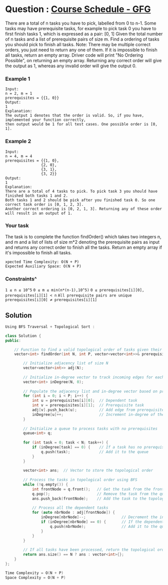 # Question : [Course Schedule - GFG](https://www.geeksforgeeks.org/problems/course-schedule/1)

There are a total of n tasks you have to pick, labelled from 0 to n-1. Some tasks may have prerequisite tasks, for example to pick task 0 you have to first finish tasks 1, which is expressed as a pair: [0, 1]
Given the total number of n tasks and a list of prerequisite pairs of size m. Find a ordering of tasks you should pick to finish all tasks.
Note: There may be multiple correct orders, you just need to return any one of them. If it is impossible to finish all tasks, return an empty array. Driver code will print "No Ordering Possible", on returning an empty array. Returning any correct order will give the output as 1, whereas any invalid order will give the output 0. 

### Example 1
```plaintext
Input:
n = 2, m = 1
prerequisites = {{1, 0}}
Output:
1
Explanation:
The output 1 denotes that the order is valid. So, if you have, implemented your function correctly, 
then output would be 1 for all test cases. One possible order is [0, 1].
```

### Example 2
```plaintext
Input:
n = 4, m = 4
prerequisites = {{1, 0},
                {2, 0},
                {3, 1},
                {3, 2}}
Output:
1
Explanation:
There are a total of 4 tasks to pick. To pick task 3 you should have finished both tasks 1 and 2. 
Both tasks 1 and 2 should be pick after you finished task 0. So one correct task order is [0, 1, 2, 3]. 
Another correct ordering is [0, 2, 1, 3]. Returning any of these order will result in an output of 1.
```

### Your task
The task is to complete the function findOrder() which takes two integers n, and m and a list of lists of size m*2 denoting the prerequisite pairs as input and returns any correct order to finish all the tasks. Return an empty array if it's impossible to finish all tasks.

```
xpected Time Complexity: O(N + P)
Expected Auxiliary Space: O(N + P)
```

### Constraints^
`1 ≤ n ≤ 10^5`
`0 ≤ m ≤ min(n*(n-1),10^5)`
`0 ≤ prerequisites[i][0], prerequisites[i][1] < n`
`All prerequisite pairs are unique`
`prerequisites[i][0] ≠ prerequisites[i][1]`

## Solution

```Cpp
Using BFS Traversal + Topological Sort :

class Solution {
public:

    // Function to find a valid topological order of tasks given their prerequisites using BFS.
    vector<int> findOrder(int N, int P, vector<vector<int>>& prerequisites) {

        // Initialize adjacency list of size N
        vector<vector<int>> adj(N);   
        
        // Initialize in-degree vector to track incoming edges for each task
        vector<int> inDegree(N, 0);
        
        // Populate the adjacency list and in-degree vector based on prerequisites
        for (int i = 0; i < P; i++) {
            int u = prerequisites[i][0];  // Dependent task
            int v = prerequisites[i][1];  // Prerequisite task
            adj[v].push_back(u);          // Add edge from prerequisite to dependent task (add edge v -> u)
            inDegree[u]++;                // Increment in-degree of the dependent task (task u)
        }
        
        // Initialize a queue to process tasks with no prerequisites
        queue<int> q;
        
        for (int task = 0; task < N; task++) {
            if (inDegree[task] == 0) {    // If a task has no prerequisites
                q.push(task);             // Add it to the queue
            }
        }
        
        vector<int> ans;  // Vector to store the topological order
        
        // Process the tasks in topological order using BFS
        while (!q.empty()) {
            int frontNode = q.front();   // Get the task from the front of the queue
            q.pop();                     // Remove the task from the queue
            ans.push_back(frontNode);    // Add the task to the topological order
            
            // Process all the dependent tasks
            for (auto nbrNode : adj[frontNode]) {
                inDegree[nbrNode]--;                // Decrement the in-degree of the dependent task
                if (inDegree[nbrNode] == 0) {       // If the dependent task has no more prerequisites
                    q.push(nbrNode);                // Add it to the queue
                }
            }
        }
        
        // If all tasks have been processed, return the topological order. Otherwise, return an empty vector indicating failure.
        return ans.size() == N ? ans : vector<int>{};
    }
};

Time Complexity = O(N + P)
Space Complexity = O(N + P)
```